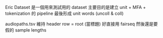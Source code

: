 Eric Dataset 是一個用來測試用的 dataset
主要目的是建立 unit + MFA + tokenization 的 pipeline
最後形成 unit words (uncoll & coll)

audiopaths.tsv 維持 header row = root (當標題) 好直接用 fairseq
然後還是要假的 sample lengths
